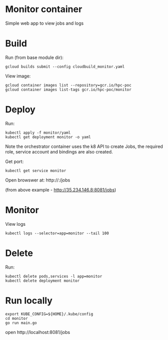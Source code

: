 # Monitor container
Simple web app to view jobs and logs 

# Build
Run (from base module dir):
```
gcloud builds submit --config cloudbuild_monitor.yaml
```
View image:
```
gcloud container images list --repository=gcr.io/hpc-poc
gcloud container images list-tags gcr.io/hpc-poc/monitor
```

# Deploy
Run:
```
kubectl apply -f monitor/yaml
kubectl get deployment monitor -o yaml 
```
Note the orchestrator container uses the k8 API to create Jobs, the required role, service account and bindings are also created.

Get port:
```
kubectl get service monitor
```
Open browswer at: http://<external-ip>:<port>/jobs

(from above example - http://35.234.146.8:8081/jobs)

# Monitor
View logs
```
kubectl logs --selector=app=monitor --tail 100
``` 

# Delete
Run:
```
kubectl delete pods,services -l app=monitor
kubectl delete deployment monitor
```

# Run locally
```
export KUBE_CONFIG=${HOME}/.kube/config
cd monitor
go run main.go
```
open http://localhost:8081/jobs
